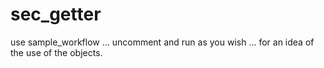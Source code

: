 # sec_getter
use sample_workflow ... uncomment and run as you wish ... for an idea of the use of the objects.
